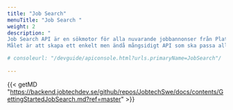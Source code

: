 ```yaml
---
title: "Job Search"
menuTitle: "Job Search "
weight: 2
description: "
Job Search API är en sökmotor för alla nuvarande jobbannonser från Platsbanken. 
Målet är att skapa ett enkelt men ändå mångsidigt API som ska passa alla som bygger alla slags applikationer som innehåller data från jobbannonser."

# consoleurl: "/devguide/apiconsole.html?urls.primaryName=JobSearch"/
  
---
```


{{< getMD "https://backend.jobtechdev.se/github/repos/JobtechSwe/docs/contents/GettingStartedJobSearch.md?ref=master" >}}